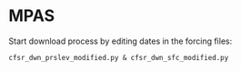 # MPAS

Start download process by editing dates in the forcing files: 
```
cfsr_dwn_prslev_modified.py & cfsr_dwn_sfc_modified.py 

```
